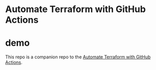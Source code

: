 # Automate Terraform with GitHub Actions
# demo

This repo is a companion repo to the [Automate Terraform with GitHub Actions](https://learn.hashicorp.com/tutorials/terraform/github-actions?in=terraform/automation).
